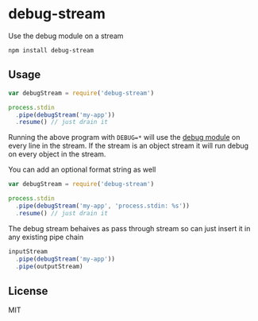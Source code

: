 # debug-stream

Use the debug module on a stream

```
npm install debug-stream
```

## Usage

``` js
var debugStream = require('debug-stream')

process.stdin
  .pipe(debugStream('my-app'))
  .resume() // just drain it
```

Running the above program with `DEBUG=*` will use the [debug module](https://github.com/visionmedia/debug) on every line
in the stream. If the stream is an object stream it will run debug on every object in the stream.

You can add an optional format string as well

``` js
var debugStream = require('debug-stream')

process.stdin
  .pipe(debugStream('my-app', 'process.stdin: %s'))
  .resume() // just drain it
```

The debug stream behaives as pass through stream so can just insert it in any existing pipe chain

``` js
inputStream
  .pipe(debugStream('my-app'))
  .pipe(outputStream)
```

## License

MIT
